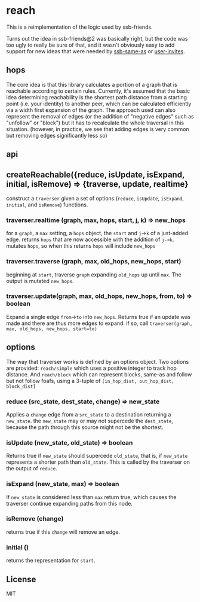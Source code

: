 # reach

This is a reimplementation of the logic used by ssb-friends.

Turns out the idea in ssb-friends@2 was basically right,
but the code was too ugly to really be sure of that,
and it wasn't obviously easy to add support for new ideas
that were needed by [ssb-same-as](https://github.com/ssbc/ssb-same-as) or [user-invites](https://github.com/dominictarr/user-invites).

## hops

The core idea is that this library calculates a portion of a graph
that is reachable according to certain rules. Currently, it's
assumed that the basic idea determining reachability is the shortest
path distance from a starting point (i.e. your identity) to another
peer, which can be calculated efficiently via a width first expansion
of the graph. The approach used can also represent the removal of
edges (or the addition of "negative edges" such as "unfollow" or
"block") but it has to recalculate the whole traversal in this situation.
(however, in practice, we see that adding edges is very common
but removing edges significantly less so)

## api

## createReachable({reduce, isUpdate, isExpand, initial, isRemove) => {traverse, update, realtime}

construct a `traverser` given a set of options (`reduce`, `isUpdate`, `isExpand`, `initial`, and `isRemove`)
functions.

### traverser.realtime (graph, max, hops, start, j, k) => new_hops

for a `graph`, a `max` setting, a `hops` object, the `start` and `j`->`k` of a just-added
edge. returns `hops` that are now accessible with the addition of `j->k`.
mutates `hops`, so when this returns `hops` will include `new_hops`

### traverser.traverse (graph, max, old_hops, new_hops, start)

beginning at `start`, traverse `graph` expanding `old_hops`
up until `max`. The output is mutated `new_hops`.

### traverser.update(graph, max, old_hops, new_hops, from, to) => boolean

Expand a single edge `from`->`to` into `new_hops`. Returns true
if an update was made and there are thus more edges to expand.
if so, call `traverser(graph, max, old_hops, new_hops, start=to)`



## options

The way that traverser works is defined by an options object.
Two options are provided: `reach/simple` which uses a positive
integer to track hop distance. And `reach/block` which can represent blocks,
same-as and follow but not follow foafs, using a 3-tuple of `[in_hop_dist, out_hop_dist, block_dist]`

### reduce (src_state, dest_state, change) => new_state

Applies a `change` edge from a `src_state` to a destination
returning a `new_state`. the `new_state` may or may not supercede
the `dest_state`, because the path through this source might
not be the shortest.

### isUpdate (new_state, old_state) => boolean

Returns true if `new_state` should supercede `old_state`,
that is, if `new_state` represents a shorter path than `old_state`.
This is called by the traverser on the output of `reduce`.

### isExpand (new_state, max) => boolean

If `new_state` is considered less than `max` return true,
which causes the traverser continue expanding
paths from this node.

### isRemove (change)

returns true if this `change` will remove an edge.

### initial ()

returns the representation for `start`.

## License

MIT









